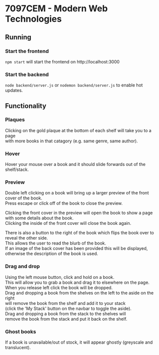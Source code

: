 # 7097CEM - Modern Web Technologies

## Running

### Start the frontend

`npm start` will start the frontend on http://localhost:3000

### Start the backend

`node backend/server.js` or `nodemon backend/server.js` to enable hot updates.

## Functionality

### Plaques

Clicking on the gold plaque at the bottom of each shelf will take you to a page \
with more books in that catagory (e.g. same genre, same author).

### Hover

Hover your mouse over a book and it should slide forwards out of the shelf/stack.

### Preview

Double left clicking on a book will bring up a larger preview of the front cover of the book. \
Press escape or click off of the book to close the preview.

Clicking the front cover in the preview will open the book to show a page with some details about the book. \
Clicking the inside of the front cover will close the book again.

There is also a button to the right of the book which flips the book over to reveal the other side. \
This allows the user to read the blurb of the book. \
If an image of the back cover has been provided this will be displayed, otherwise the description of the book is used.

### Drag and drop

Using the left mouse button, click and hold on a book. \
This will allow you to grab a book and drag it to elsewhere on the page. \
When you release left click the book will be dropped. \
Drag and dropping a book from the shelves on the left to the aside on the right \
will remove the book from the shelf and add it to your stack \
(click the 'My Stack' button on the navbar to toggle the aside). \
Drag and dropping a book from the stack to the shelves will \
remove the book from the stack and put it back on the shelf.

### Ghost books

If a book is unavailable/out of stock, it will appear ghostly (greyscale and translucent).